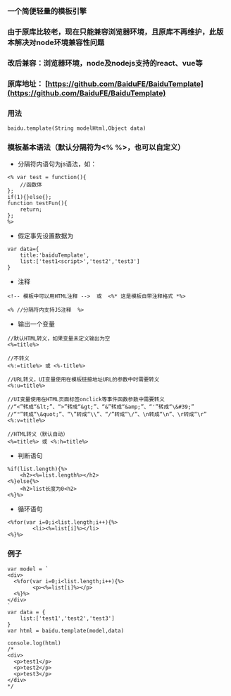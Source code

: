 ### 一个简便轻量的模板引擎

### 由于原库比较老，现在只能兼容浏览器环境，且原库不再维护，此版本解决对node环境兼容性问题

### 改后兼容：浏览器环境，node及nodejs支持的react、vue等

### 原库地址： [https://github.com/BaiduFE/BaiduTemplate](https://github.com/BaiduFE/BaiduTemplate)

### 用法
```
baidu.template(String modelHtml,Object data)
```
### 模板基本语法（默认分隔符为<% %>，也可以自定义）
+ 分隔符内语句为js语法，如：
```
<% var test = function(){
    //函数体
};
if(1){}else{};
function testFun(){
    return;
};
%>
```
+ 假定事先设置数据为
```
var data={
    title:'baiduTemplate',
    list:['test1<script>','test2','test3']
}
```
+ 注释
```
<!-- 模板中可以用HTML注释 -->  或  <%* 这是模板自带注释格式 *%>

<% //分隔符内支持JS注释  %>
```
+ 输出一个变量
```
//默认HTML转义，如果变量未定义输出为空
<%=title%>  

//不转义
<%:=title%> 或 <%-title%>

//URL转义，UI变量使用在模板链接地址URL的参数中时需要转义
<%:u=title%>

//UI变量使用在HTML页面标签onclick等事件函数参数中需要转义
//“<”转成“&lt;”、“>”转成“&gt;”、“&”转成“&amp;”、“'”转成“\&#39;”
//“"”转成“\&quot;”、“\”转成“\\”、“/”转成“\/”、\n转成“\n”、\r转成“\r”
<%:v=title%>

//HTML转义（默认自动）
<%=title%> 或 <%:h=title%>
```
+ 判断语句
```
%if(list.length){%>
    <h2><%=list.length%></h2>
<%}else{%>
    <h2>list长度为0<h2>
<%}%>
```
+ 循环语句
```
<%for(var i=0;i<list.length;i++){%>
        <li><%=list[i]%></li>
<%}%>
```
### 例子
```
var model = `
<div>
  <%for(var i=0;i<list.length;i++){%>
        <p><%=list[i]%></p>
  <%}%>
</div>
`
var data = {
    list:['test1','test2','test3']
}
var html = baidu.template(model,data)

console.log(html)
/*
<div>
  <p>test1</p>
  <p>test2</p>
  <p>test3</p>
</div>
*/
```

